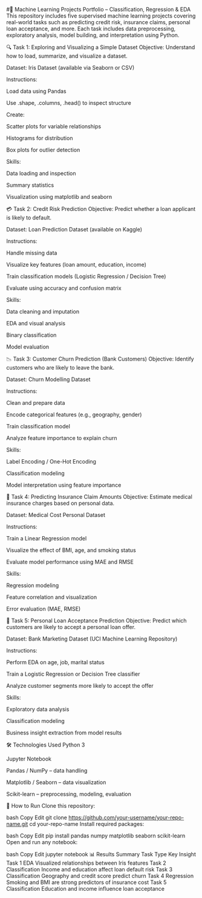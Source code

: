 #🧠 Machine Learning Projects Portfolio – Classification, Regression & EDA
This repository includes five supervised machine learning projects covering real-world tasks such as predicting credit risk, insurance claims, personal loan acceptance, and more. Each task includes data preprocessing, exploratory analysis, model building, and interpretation using Python.

🔍 Task 1: Exploring and Visualizing a Simple Dataset
Objective:
Understand how to load, summarize, and visualize a dataset.

Dataset:
Iris Dataset (available via Seaborn or CSV)

Instructions:

Load data using Pandas

Use .shape, .columns, .head() to inspect structure

Create:

Scatter plots for variable relationships

Histograms for distribution

Box plots for outlier detection

Skills:

Data loading and inspection

Summary statistics

Visualization using matplotlib and seaborn

💳 Task 2: Credit Risk Prediction
Objective:
Predict whether a loan applicant is likely to default.

Dataset:
Loan Prediction Dataset (available on Kaggle)

Instructions:

Handle missing data

Visualize key features (loan amount, education, income)

Train classification models (Logistic Regression / Decision Tree)

Evaluate using accuracy and confusion matrix

Skills:

Data cleaning and imputation

EDA and visual analysis

Binary classification

Model evaluation

📉 Task 3: Customer Churn Prediction (Bank Customers)
Objective:
Identify customers who are likely to leave the bank.

Dataset:
Churn Modelling Dataset

Instructions:

Clean and prepare data

Encode categorical features (e.g., geography, gender)

Train classification model

Analyze feature importance to explain churn

Skills:

Label Encoding / One-Hot Encoding

Classification modeling

Model interpretation using feature importance

🏥 Task 4: Predicting Insurance Claim Amounts
Objective:
Estimate medical insurance charges based on personal data.

Dataset:
Medical Cost Personal Dataset

Instructions:

Train a Linear Regression model

Visualize the effect of BMI, age, and smoking status

Evaluate model performance using MAE and RMSE

Skills:

Regression modeling

Feature correlation and visualization

Error evaluation (MAE, RMSE)

🏦 Task 5: Personal Loan Acceptance Prediction
Objective:
Predict which customers are likely to accept a personal loan offer.

Dataset:
Bank Marketing Dataset (UCI Machine Learning Repository)

Instructions:

Perform EDA on age, job, marital status

Train a Logistic Regression or Decision Tree classifier

Analyze customer segments more likely to accept the offer

Skills:

Exploratory data analysis

Classification modeling

Business insight extraction from model results

🛠️ Technologies Used
Python 3

Jupyter Notebook

Pandas / NumPy – data handling

Matplotlib / Seaborn – data visualization

Scikit-learn – preprocessing, modeling, evaluation

🚀 How to Run
Clone this repository:

bash
Copy
Edit
git clone https://github.com/your-username/your-repo-name.git
cd your-repo-name
Install required packages:

bash
Copy
Edit
pip install pandas numpy matplotlib seaborn scikit-learn
Open and run any notebook:

bash
Copy
Edit
jupyter notebook
📊 Results Summary
Task	Type	Key Insight
Task 1	EDA	Visualized relationships between Iris features
Task 2	Classification	Income and education affect loan default risk
Task 3	Classification	Geography and credit score predict churn
Task 4	Regression	Smoking and BMI are strong predictors of insurance cost
Task 5	Classification	Education and income influence loan acceptance
